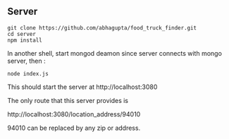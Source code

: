 ## Server

```
git clone https://github.com/abhagupta/food_truck_finder.git
cd server
npm install
```
In another shell, start mongod deamon since server connects with mongo server, then :
```
node index.js
```

This should start the server at http://localhost:3080

The only route that this server provides is


http://localhost:3080/location_address/94010

94010 can be replaced by any zip or address.
